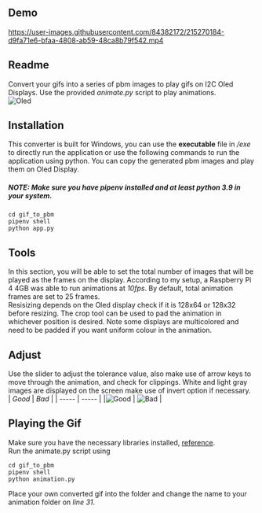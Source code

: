 ## Demo
https://user-images.githubusercontent.com/84382172/215270184-d9fa71e6-bfaa-4808-ab59-48ca8b79f542.mp4

## Readme
Convert your gifs into a series of pbm images to play gifs on I2C Oled Displays. Use the provided _animate.py_ script to play animations.<br /> 
![Oled](https://i.imgur.com/DjaMIxR.gif)



## Installation
This converter is built for Windows, you can use the **executable** file in _/exe_ to directly run the application or use the following commands to run the application using python. You can copy the generated pbm images and play them on Oled Display.

##### NOTE: Make sure you have _pipenv_ installed and at least python 3.9 in your system.
```
cd gif_to_pbm
pipenv shell
python app.py
```
## Tools
In this section, you will be able to set the total number of images that will be played as the frames on the display. According to my setup, a Raspberry Pi 4 4GB was able to run animations at _10fps_. By default, total animation frames are set to 25 frames. <br />
Resisizing depends on the Oled display check if it is 128x64 or 128x32 before resizing. The crop tool can be used to pad the animation in whichever position is desired. Note some displays are multicolored and need to be padded if you want uniform colour in the animation.

## Adjust
Use the slider to adjust the tolerance value, also make use of arrow keys to move through the animation, and check for clippings. White and light gray images are displayed on the screen make use of invert option if necessary.<br />
| *Good*  | *Bad* |
| ----- | ----- | 
|![Good](https://i.imgur.com/e01UFFd.jpeg) | ![Bad](https://i.imgur.com/nkZUSUF.jpeg) | <br />

## Playing the Gif
Make sure you have the necessary libraries installed, [reference](https://www.youtube.com/watch?v=lRTQ0NsXMuw, "Youtube").<br />
Run the animate.py script using 
```
cd gif_to_pbm
pipenv shell
python animation.py
```
Place your own converted gif into the folder and change the name to your animation folder on _line 31_.
